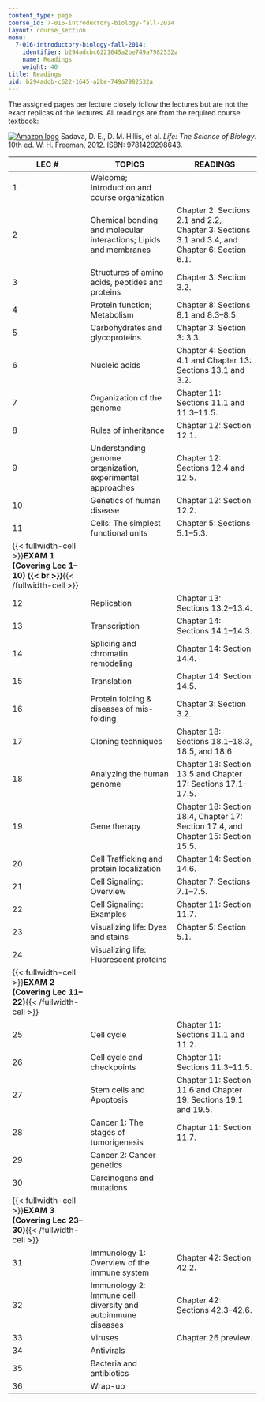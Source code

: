 ```yaml
---
content_type: page
course_id: 7-016-introductory-biology-fall-2014
layout: course_section
menu:
  7-016-introductory-biology-fall-2014:
    identifier: b294adcbc6221645a2be749a7982532a
    name: Readings
    weight: 40
title: Readings
uid: b294adcb-c622-1645-a2be-749a7982532a
---
```


The assigned pages per lecture closely follow the lectures but are not the exact replicas of the lectures. All readings are from the required course textbook:

[![Amazon logo](/images/a_logo_17.gif)](http://www.amazon.com/exec/obidos/ASIN/1429298642/ref=nosim/mitopencourse-20) Sadava, D. E., D. M. Hillis, et al. _Life: The Science of Biology_. 10th ed. W. H. Freeman, 2012. ISBN: 9781429298643.

| LEC # | TOPICS | READINGS |
| --- | --- | --- |
| 1 | Welcome; Introduction and course organization |
| 2 | Chemical bonding and molecular interactions; Lipids and membranes | Chapter 2: Sections 2.1 and 2.2, Chapter 3: Sections 3.1 and 3.4, and Chapter 6: Section 6.1. |
| 3 | Structures of amino acids, peptides and proteins | Chapter 3: Section 3.2. |
| 4 | Protein function; Metabolism | Chapter 8: Sections 8.1 and 8.3–8.5. |
| 5 | Carbohydrates and glycoproteins | Chapter 3: Section 3: 3.3. |
| 6 | Nucleic acids | Chapter 4: Section 4.1 and Chapter 13: Sections 13.1 and 3.2. |
| 7 | Organization of the genome | Chapter 11: Sections 11.1 and 11.3–11.5. |
| 8 | Rules of inheritance | Chapter 12: Section 12.1. |
| 9 | Understanding genome organization, experimental approaches | Chapter 12: Sections 12.4 and 12.5. |
| 10 | Genetics of human disease | Chapter 12: Section 12.2. |
| 11 | Cells: The simplest functional units | Chapter 5: Sections 5.1–5.3. |
| {{< fullwidth-cell >}}**EXAM 1 (Covering Lec 1–10)  {{< br >}}**{{< /fullwidth-cell >}} | &nbsp; | &nbsp; |
| 12 | Replication | Chapter 13: Sections 13.2–13.4. |
| 13 | Transcription | Chapter 14: Sections 14.1–14.3. |
| 14 | Splicing and chromatin remodeling | Chapter 14: Section 14.4. |
| 15 | Translation | Chapter 14: Section 14.5. |
| 16 | Protein folding & diseases of mis-folding | Chapter 3: Section 3.2. |
| 17 | Cloning techniques | Chapter 18: Sections 18.1–18.3, 18.5, and 18.6. |
| 18 | Analyzing the human genome | Chapter 13: Section 13.5 and Chapter 17: Sections 17.1–17.5. |
| 19 | Gene therapy | Chapter 18: Section 18.4, Chapter 17: Section 17.4, and Chapter 15: Section 15.5. |
| 20 | Cell Trafficking and protein localization | Chapter 14: Section 14.6. |
| 21 | Cell Signaling: Overview | Chapter 7: Sections 7.1–7.5. |
| 22 | Cell Signaling: Examples | Chapter 11: Section 11.7. |
| 23 | Visualizing life: Dyes and stains | Chapter 5: Section 5.1. |
| 24 | Visualizing life: Fluorescent proteins |
| {{< fullwidth-cell >}}**EXAM 2 (Covering Lec 11–22)**{{< /fullwidth-cell >}} | &nbsp; | &nbsp; |
| 25 | Cell cycle | Chapter 11: Sections 11.1 and 11.2. |
| 26 | Cell cycle and checkpoints | Chapter 11: Sections 11.3–11.5. |
| 27 | Stem cells and Apoptosis | Chapter 11: Section 11.6 and Chapter 19: Sections 19.1 and 19.5. |
| 28 | Cancer 1: The stages of tumorigenesis | Chapter 11: Section 11.7. |
| 29 | Cancer 2: Cancer genetics |
| 30 | Carcinogens and mutations |
| {{< fullwidth-cell >}}**EXAM 3** **(Covering Lec 23–30)**{{< /fullwidth-cell >}} | &nbsp; | &nbsp; |
| 31 | Immunology 1: Overview of the immune system | Chapter 42: Section 42.2. |
| 32 | Immunology 2: Immune cell diversity and autoimmune diseases | Chapter 42: Sections 42.3–42.6. |
| 33 | Viruses | Chapter 26 preview. |
| 34 | Antivirals |
| 35 | Bacteria and antibiotics |
| 36 | Wrap-up